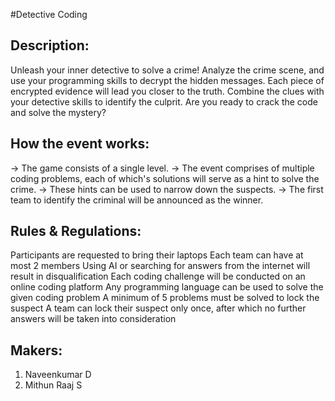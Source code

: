 #Detective Coding

Description:
------------
Unleash your inner detective to solve a crime! Analyze the crime scene, and use your programming skills to decrypt the hidden messages. 
Each piece of encrypted evidence will lead you closer to the truth. 
Combine the clues with your detective skills to identify the culprit. Are you ready to crack the code and solve the mystery? 

How the event works: 
--------------------
-> The game consists of a single level. 
-> The event comprises of multiple coding problems, each of which's solutions will serve as a hint to solve the crime. 
-> These hints can be used to narrow down the suspects. 
-> The first team to identify the criminal will be announced as the winner.

Rules & Regulations:
--------------------
Participants are requested to bring their laptops
Each team can have at most 2 members
Using AI or searching for answers from the internet will result in disqualification
Each coding challenge will be conducted on an online coding platform
Any programming language can be used to solve the given coding problem
A minimum of 5 problems must be solved to lock the suspect
A team can lock their suspect only once, after which no further answers will be taken into consideration

Makers:
-------
1. Naveenkumar D
2. Mithun Raaj S
